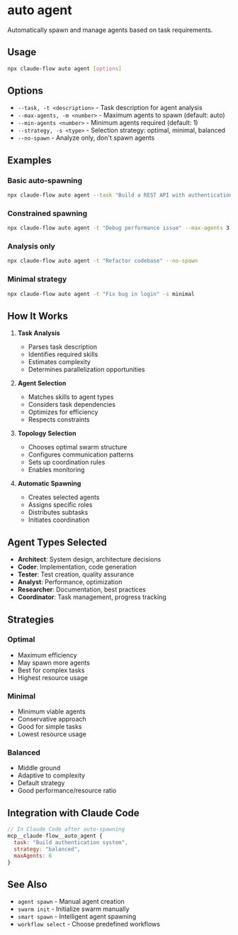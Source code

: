 # auto agent

Automatically spawn and manage agents based on task requirements.

## Usage

```bash
npx claude-flow auto agent [options]
```

## Options

- `--task, -t <description>` - Task description for agent analysis
- `--max-agents, -m <number>` - Maximum agents to spawn (default: auto)
- `--min-agents <number>` - Minimum agents required (default: 1)
- `--strategy, -s <type>` - Selection strategy: optimal, minimal, balanced
- `--no-spawn` - Analyze only, don't spawn agents

## Examples

### Basic auto-spawning
```bash
npx claude-flow auto agent --task "Build a REST API with authentication"
```

### Constrained spawning
```bash
npx claude-flow auto agent -t "Debug performance issue" --max-agents 3
```

### Analysis only
```bash
npx claude-flow auto agent -t "Refactor codebase" --no-spawn
```

### Minimal strategy
```bash
npx claude-flow auto agent -t "Fix bug in login" -s minimal
```

## How It Works

1. **Task Analysis**
   - Parses task description
   - Identifies required skills
   - Estimates complexity
   - Determines parallelization opportunities

2. **Agent Selection**
   - Matches skills to agent types
   - Considers task dependencies
   - Optimizes for efficiency
   - Respects constraints

3. **Topology Selection**
   - Chooses optimal swarm structure
   - Configures communication patterns
   - Sets up coordination rules
   - Enables monitoring

4. **Automatic Spawning**
   - Creates selected agents
   - Assigns specific roles
   - Distributes subtasks
   - Initiates coordination

## Agent Types Selected

- **Architect**: System design, architecture decisions
- **Coder**: Implementation, code generation
- **Tester**: Test creation, quality assurance
- **Analyst**: Performance, optimization
- **Researcher**: Documentation, best practices
- **Coordinator**: Task management, progress tracking

## Strategies

### Optimal
- Maximum efficiency
- May spawn more agents
- Best for complex tasks
- Highest resource usage

### Minimal
- Minimum viable agents
- Conservative approach
- Good for simple tasks
- Lowest resource usage

### Balanced
- Middle ground
- Adaptive to complexity
- Default strategy
- Good performance/resource ratio

## Integration with Claude Code

```javascript
// In Claude Code after auto-spawning
mcp__claude-flow__auto_agent {
  task: "Build authentication system",
  strategy: "balanced",
  maxAgents: 6
}
```

## See Also

- `agent spawn` - Manual agent creation
- `swarm init` - Initialize swarm manually
- `smart spawn` - Intelligent agent spawning
- `workflow select` - Choose predefined workflows
